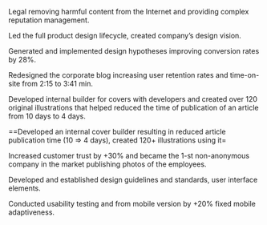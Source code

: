 Legal removing harmful content from the Internet and providing complex reputation management.  

Led the full product design lifecycle, created company’s design vision.  

Generated and implemented design hypotheses improving conversion rates by 28%.  

Redesigned the corporate blog increasing user retention rates and time-on-site from 2:15 to 3:41 min.  

Developed internal builder for covers with developers and created over 120 original illustrations that helped reduced the time of publication of an article from 10 days to 4 days.  

==Developed an internal cover builder resulting in reduced article publication time (10 ⇒ 4 days), created 120+ illustrations using it=

Increased customer trust by +30% and became the 1-st non-anonymous company in the market publishing photos of the employees.  

Developed and established design guidelines and standards, user interface elements.  

Conducted usability testing and from mobile version by +20% fixed mobile adaptiveness.